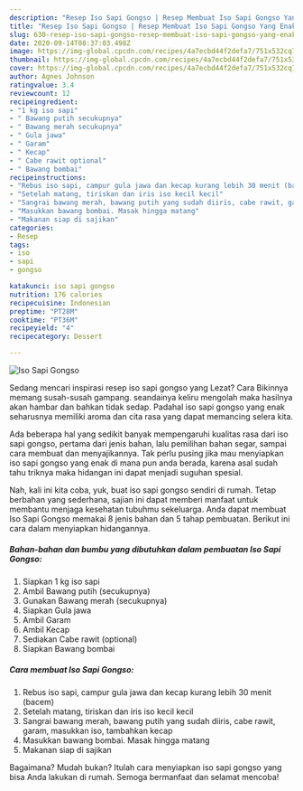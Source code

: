 ```yaml
---
description: "Resep Iso Sapi Gongso | Resep Membuat Iso Sapi Gongso Yang Enak Dan Mudah"
title: "Resep Iso Sapi Gongso | Resep Membuat Iso Sapi Gongso Yang Enak Dan Mudah"
slug: 630-resep-iso-sapi-gongso-resep-membuat-iso-sapi-gongso-yang-enak-dan-mudah
date: 2020-09-14T08:37:03.498Z
image: https://img-global.cpcdn.com/recipes/4a7ecbd44f2defa7/751x532cq70/iso-sapi-gongso-foto-resep-utama.jpg
thumbnail: https://img-global.cpcdn.com/recipes/4a7ecbd44f2defa7/751x532cq70/iso-sapi-gongso-foto-resep-utama.jpg
cover: https://img-global.cpcdn.com/recipes/4a7ecbd44f2defa7/751x532cq70/iso-sapi-gongso-foto-resep-utama.jpg
author: Agnes Johnson
ratingvalue: 3.4
reviewcount: 12
recipeingredient:
- "1 kg iso sapi"
- " Bawang putih secukupnya"
- " Bawang merah secukupnya"
- " Gula jawa"
- " Garam"
- " Kecap"
- " Cabe rawit optional"
- " Bawang bombai"
recipeinstructions:
- "Rebus iso sapi, campur gula jawa dan kecap kurang lebih 30 menit (bacem)"
- "Setelah matang, tiriskan dan iris iso kecil kecil"
- "Sangrai bawang merah, bawang putih yang sudah diiris, cabe rawit, garam, masukkan iso, tambahkan kecap"
- "Masukkan bawang bombai. Masak hingga matang"
- "Makanan siap di sajikan"
categories:
- Resep
tags:
- iso
- sapi
- gongso

katakunci: iso sapi gongso 
nutrition: 176 calories
recipecuisine: Indonesian
preptime: "PT28M"
cooktime: "PT36M"
recipeyield: "4"
recipecategory: Dessert

---
```



![Iso Sapi Gongso](https://img-global.cpcdn.com/recipes/4a7ecbd44f2defa7/751x532cq70/iso-sapi-gongso-foto-resep-utama.jpg)

Sedang mencari inspirasi resep iso sapi gongso yang Lezat? Cara Bikinnya memang susah-susah gampang. seandainya keliru mengolah maka hasilnya akan hambar dan bahkan tidak sedap. Padahal iso sapi gongso yang enak seharusnya memiliki aroma dan cita rasa yang dapat memancing selera kita.

Ada beberapa hal yang sedikit banyak mempengaruhi kualitas rasa dari iso sapi gongso, pertama dari jenis bahan, lalu pemilihan bahan segar, sampai cara membuat dan menyajikannya. Tak perlu pusing jika mau menyiapkan iso sapi gongso yang enak di mana pun anda berada, karena asal sudah tahu triknya maka hidangan ini dapat menjadi suguhan spesial.




Nah, kali ini kita coba, yuk, buat iso sapi gongso sendiri di rumah. Tetap berbahan yang sederhana, sajian ini dapat memberi manfaat untuk membantu menjaga kesehatan tubuhmu sekeluarga. Anda dapat membuat Iso Sapi Gongso memakai 8 jenis bahan dan 5 tahap pembuatan. Berikut ini cara dalam menyiapkan hidangannya.

<!--inarticleads1-->

##### Bahan-bahan dan bumbu yang dibutuhkan dalam pembuatan Iso Sapi Gongso:

1. Siapkan 1 kg iso sapi
1. Ambil  Bawang putih (secukupnya)
1. Gunakan  Bawang merah (secukupnya)
1. Siapkan  Gula jawa
1. Ambil  Garam
1. Ambil  Kecap
1. Sediakan  Cabe rawit (optional)
1. Siapkan  Bawang bombai




<!--inarticleads2-->

##### Cara membuat Iso Sapi Gongso:

1. Rebus iso sapi, campur gula jawa dan kecap kurang lebih 30 menit (bacem)
1. Setelah matang, tiriskan dan iris iso kecil kecil
1. Sangrai bawang merah, bawang putih yang sudah diiris, cabe rawit, garam, masukkan iso, tambahkan kecap
1. Masukkan bawang bombai. Masak hingga matang
1. Makanan siap di sajikan




Bagaimana? Mudah bukan? Itulah cara menyiapkan iso sapi gongso yang bisa Anda lakukan di rumah. Semoga bermanfaat dan selamat mencoba!
